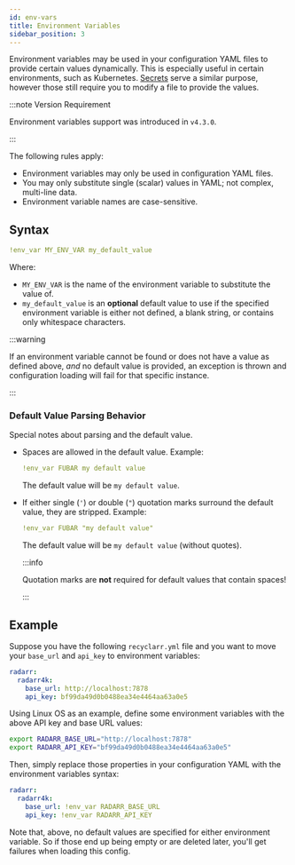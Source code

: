 ```yaml
---
id: env-vars
title: Environment Variables
sidebar_position: 3
---
```


Environment variables may be used in your configuration YAML files to provide certain values
dynamically. This is especially useful in certain environments, such as Kubernetes. [Secrets] serve
a similar purpose, however those still require you to modify a file to provide the values.

[Secrets]: ./secrets-reference.md

:::note Version Requirement

Environment variables support was introduced in `v4.3.0`.

:::

The following rules apply:

- Environment variables may only be used in configuration YAML files.
- You may only substitute single (scalar) values in YAML; not complex, multi-line data.
- Environment variable names are case-sensitive.

## Syntax

```yml
!env_var MY_ENV_VAR my_default_value
```

Where:

- `MY_ENV_VAR` is the name of the environment variable to substitute the value of.
- `my_default_value` is an **optional** default value to use if the specified environment variable
  is either not defined, a blank string, or contains only whitespace characters.

:::warning

If an environment variable cannot be found or does not have a value as defined above, *and* no
default value is provided, an exception is thrown and configuration loading will fail for that
specific instance.

:::

### Default Value Parsing Behavior

Special notes about parsing and the default value.

- Spaces are allowed in the default value. Example:

  ```yml
  !env_var FUBAR my default value
  ```

  The default value will be `my default value`.

- If either single (`'`) or double (`"`) quotation marks surround the default value, they are
  stripped. Example:

  ```yml
  !env_var FUBAR "my default value"
  ```

  The default value will be `my default value` (without quotes).

  :::info

  Quotation marks are **not** required for default values that contain spaces!

  :::

## Example

Suppose you have the following `recyclarr.yml` file and you want to move your `base_url` and
`api_key` to environment variables:

```yml
radarr:
  radarr4k:
    base_url: http://localhost:7878
    api_key: bf99da49d0b0488ea34e4464aa63a0e5
```

Using Linux OS as an example, define some environment variables with the above API key and base URL
values:

```bash
export RADARR_BASE_URL="http://localhost:7878"
export RADARR_API_KEY="bf99da49d0b0488ea34e4464aa63a0e5"
```

Then, simply replace those properties in your configuration YAML with the environment variables
syntax:

```yml
radarr:
  radarr4k:
    base_url: !env_var RADARR_BASE_URL
    api_key: !env_var RADARR_API_KEY
```

Note that, above, no default values are specified for either environment variable. So if those end
up being empty or are deleted later, you'll get failures when loading this config.
